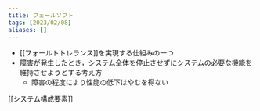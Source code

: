 ```yaml
---
title: フェールソフト
tags: [2023/02/08]
aliases: []
---
```


- [[フォールトトレランス]]を実現する仕組みの一つ
- 障害が発生したとき，システム全体を停止させずにシステムの必要な機能を維持させようとする考え方
	- 障害の程度により性能の低下はやむを得ない

[[システム構成要素]]